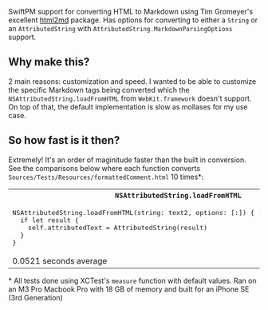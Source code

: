 SwiftPM support for converting HTML to Markdown using Tim Gromeyer's excellent [html2md](https://github.com/tim-gromeyer/html2md) package. Has options for converting to either a `String` or an `AttributedString` with `AttributedString.MarkdownParsingOptions` support.

## Why make this?
2 main reasons: customization and speed. I wanted to be able to customize the specific Markdown tags being converted which the `NSAttributedString.loadFromHTML` from `WebKit.framework` doesn't support. On top of that, the default implementation is slow as mollases for my use case.

## So how fast is it then? 
Extremely! It's an order of maginitude faster than the built in conversion. See the comparisons below where each function converts `Sources/Tests/Resources/formattedComment.html` 10 times\*:

<table>
  <tr>
    <th>
      <code>NSAttributedString.loadFromHTML</code>
    </th>
    <th>
      <code>html2md.Converter</code>
    </th>
  </tr>
  <tr>
    <td>
      <pre lang="swift">
NSAttributedString.loadFromHTML(string: text2, options: [:]) { [self] result, _, _ in
  if let result {
    self.attributedText = AttributedString(result)
  }
}      
</pre>
    </td>
    <td>
      <pre lang=swift>
html2md.Converter(&stdStr, withUnsafeMutablePointer(to: &options) { _ in
  nil // Optional C++ value but pointer declaration is required in Swift
}).convert()      
      </pre>
    </td>
  </tr>
  <tr>
    <td>
      0.0521 seconds average
    </td>
    <td>
      0.00289 seconds average
    </td>
  </tr>
</table>

\* All tests done using XCTest's `measure` function with default values. Ran on an M3 Pro Macbook Pro with 18 GB of memory and built for an iPhone SE (3rd Generation)
